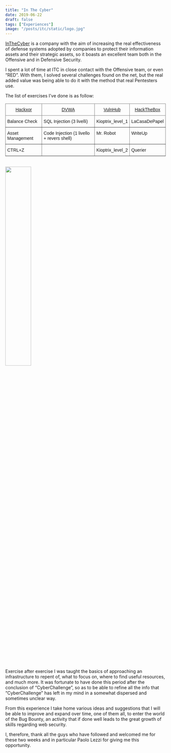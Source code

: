 ```yaml
---
title: "In The Cyber"
date: 2019-06-22
draft: false 
tags: ["Experiences"]
image: "/posts/itc/static/logo.jpg"
---
```

<a href='https://www.inthecyber.com/it/'>InTheCyber</a> is a company with the aim of increasing the real effectiveness of defense systems adopted by companies to protect their information assets and their strategic assets, so it boasts an excellent team both in the Offensive and in Defensive Security.

I spent a lot of time at ITC in close contact with the Offensive team, or even “RED”.
With them, I solved several challenges found on the net, but the real added value was being able to do it with the method that real Pentesters use.

The list of exercises I’ve done is as follow:


<style type="text/css">
.tg  {border-collapse:collapse;border-spacing:0;margin-left:auto;margin-right:auto;}
.tg td{border-color:black;border-style:solid;border-width:1px;font-family:Arial, sans-serif;font-size:14px;
  overflow:hidden;padding:10px 5px;word-break:normal;}
.tg th{border-color:black;border-style:solid;border-width:1px;font-family:Arial, sans-serif;font-size:14px;
  font-weight:normal;overflow:hidden;padding:10px 5px;word-break:normal;}
.tg .tg-c3ow{border-color:inherit;text-align:center;vertical-align:top}
.tg .tg-0pky{border-color:inherit;text-align:left;vertical-align:top}
</style>
<table class="tg">
<thead>
  <tr>
    <th class="tg-c3ow"><a href='https://hackxor.net/'>Hackxor</a></th>
    <th class="tg-c3ow"><a href='http://www.dvwa.co.uk/'>DVWA</a></th>
    <th class="tg-c3ow"><a href='https://www.vulnhub.com/'>VulnHub</a></th>
    <th class="tg-c3ow"><a href='https://www.hackthebox.eu/'>HackTheBox</a></th>
  </tr>
</thead>
<tbody>
  <tr>
    <td class="tg-0pky">Balance Check</td>
    <td class="tg-0pky">SQL Injection (3 livelli)</td>
    <td class="tg-0pky">Kioptrix_level_1</td>
    <td class="tg-0pky">LaCasaDePapel</td>
  </tr>
  <tr>
    <td class="tg-0pky">Asset Management</td>
    <td class="tg-0pky">Code Injection (1 livello + revers shell)</td>
    <td class="tg-0pky">Mr. Robot</td>
    <td class="tg-0pky">WriteUp</td>
  </tr>
  <tr>
    <td class="tg-0pky">CTRL+Z</td>
    <td class="tg-0pky"></td>
    <td class="tg-0pky">Kioptrix_level_2</td>
    <td class="tg-0pky">Querier</td>
  </tr>
</tbody>
</table>
<br>


<img src="/posts/itc/static/pic.jpg" width="40%" height="40%" align="center" class="center">

Exercise after exercise I was taught the basics of approaching an infrastructure to repent of, what to focus on, where to find useful resources, and much more.
It was fortunate to have done this period after the conclusion of “CyberChallenge”, so as to be able to refine all the info that “CyberChallenge” has left in my mind in a somewhat dispersed and sometimes unclear way.


From this experience I take home various ideas and suggestions that I will be able to improve and expand over time, one of them all, to enter the world of the Bug Bounty, an activity that if done well leads to the great growth of skills regarding web security.

I, therefore, thank all the guys who have followed and welcomed me for these two weeks and in particular Paolo Lezzi for giving me this opportunity.
